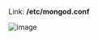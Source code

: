 Link: **/etc/mongod.conf**

![image](https://user-images.githubusercontent.com/43572616/149674941-1e315e06-d569-436e-86c8-173554736afe.png)

